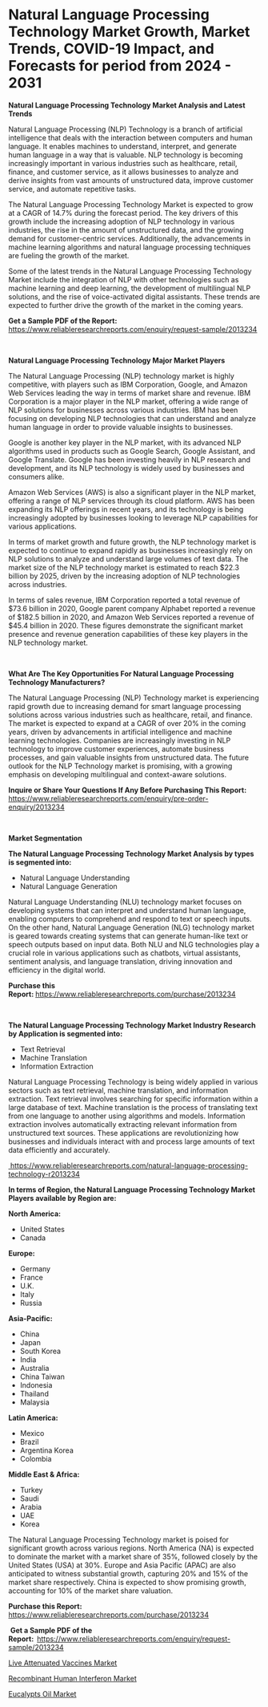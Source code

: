 <p><h1>Natural Language Processing Technology Market Growth, Market Trends, COVID-19 Impact, and Forecasts for period from 2024 - 2031</h1></p><p><strong>Natural Language Processing Technology Market Analysis and Latest Trends</strong></p>
<p><p>Natural Language Processing (NLP) Technology is a branch of artificial intelligence that deals with the interaction between computers and human language. It enables machines to understand, interpret, and generate human language in a way that is valuable. NLP technology is becoming increasingly important in various industries such as healthcare, retail, finance, and customer service, as it allows businesses to analyze and derive insights from vast amounts of unstructured data, improve customer service, and automate repetitive tasks.</p><p>The Natural Language Processing Technology Market is expected to grow at a CAGR of 14.7% during the forecast period. The key drivers of this growth include the increasing adoption of NLP technology in various industries, the rise in the amount of unstructured data, and the growing demand for customer-centric services. Additionally, the advancements in machine learning algorithms and natural language processing techniques are fueling the growth of the market.</p><p>Some of the latest trends in the Natural Language Processing Technology Market include the integration of NLP with other technologies such as machine learning and deep learning, the development of multilingual NLP solutions, and the rise of voice-activated digital assistants. These trends are expected to further drive the growth of the market in the coming years.</p></p>
<p><strong>Get a Sample PDF of the Report:&nbsp;</strong> <a href="https://www.reliableresearchreports.com/enquiry/request-sample/2013234">https://www.reliableresearchreports.com/enquiry/request-sample/2013234</a></p>
<p>&nbsp;</p>
<p><strong>Natural Language Processing Technology Major Market Players</strong></p>
<p><p>The Natural Language Processing (NLP) technology market is highly competitive, with players such as IBM Corporation, Google, and Amazon Web Services leading the way in terms of market share and revenue. IBM Corporation is a major player in the NLP market, offering a wide range of NLP solutions for businesses across various industries. IBM has been focusing on developing NLP technologies that can understand and analyze human language in order to provide valuable insights to businesses.</p><p>Google is another key player in the NLP market, with its advanced NLP algorithms used in products such as Google Search, Google Assistant, and Google Translate. Google has been investing heavily in NLP research and development, and its NLP technology is widely used by businesses and consumers alike.</p><p>Amazon Web Services (AWS) is also a significant player in the NLP market, offering a range of NLP services through its cloud platform. AWS has been expanding its NLP offerings in recent years, and its technology is being increasingly adopted by businesses looking to leverage NLP capabilities for various applications.</p><p>In terms of market growth and future growth, the NLP technology market is expected to continue to expand rapidly as businesses increasingly rely on NLP solutions to analyze and understand large volumes of text data. The market size of the NLP technology market is estimated to reach $22.3 billion by 2025, driven by the increasing adoption of NLP technologies across industries.</p><p>In terms of sales revenue, IBM Corporation reported a total revenue of $73.6 billion in 2020, Google parent company Alphabet reported a revenue of $182.5 billion in 2020, and Amazon Web Services reported a revenue of $45.4 billion in 2020. These figures demonstrate the significant market presence and revenue generation capabilities of these key players in the NLP technology market.</p></p>
<p>&nbsp;</p>
<p><strong>What Are The Key Opportunities For Natural Language Processing Technology Manufacturers?</strong></p>
<p><p>The Natural Language Processing (NLP) Technology market is experiencing rapid growth due to increasing demand for smart language processing solutions across various industries such as healthcare, retail, and finance. The market is expected to expand at a CAGR of over 20% in the coming years, driven by advancements in artificial intelligence and machine learning technologies. Companies are increasingly investing in NLP technology to improve customer experiences, automate business processes, and gain valuable insights from unstructured data. The future outlook for the NLP Technology market is promising, with a growing emphasis on developing multilingual and context-aware solutions.</p></p>
<p><strong>Inquire or Share Your Questions If Any Before Purchasing This Report:</strong> <a href="https://www.reliableresearchreports.com/enquiry/pre-order-enquiry/2013234">https://www.reliableresearchreports.com/enquiry/pre-order-enquiry/2013234</a></p>
<p>&nbsp;</p>
<p><strong>Market Segmentation</strong></p>
<p><strong>The Natural Language Processing Technology Market Analysis by types is segmented into:</strong></p>
<p><ul><li>Natural Language Understanding</li><li>Natural Language Generation</li></ul></p>
<p><p>Natural Language Understanding (NLU) technology market focuses on developing systems that can interpret and understand human language, enabling computers to comprehend and respond to text or speech inputs. On the other hand, Natural Language Generation (NLG) technology market is geared towards creating systems that can generate human-like text or speech outputs based on input data. Both NLU and NLG technologies play a crucial role in various applications such as chatbots, virtual assistants, sentiment analysis, and language translation, driving innovation and efficiency in the digital world.</p></p>
<p><strong>Purchase this Report:&nbsp;</strong><a href="https://www.reliableresearchreports.com/purchase/2013234">https://www.reliableresearchreports.com/purchase/2013234</a></p>
<p>&nbsp;</p>
<p><strong>The Natural Language Processing Technology Market Industry Research by Application is segmented into:</strong></p>
<p><ul><li>Text Retrieval</li><li>Machine Translation</li><li>Information Extraction</li></ul></p>
<p><p>Natural Language Processing Technology is being widely applied in various sectors such as text retrieval, machine translation, and information extraction. Text retrieval involves searching for specific information within a large database of text. Machine translation is the process of translating text from one language to another using algorithms and models. Information extraction involves automatically extracting relevant information from unstructured text sources. These applications are revolutionizing how businesses and individuals interact with and process large amounts of text data efficiently and accurately.</p></p>
<p><a href="https://www.reliableresearchreports.com/natural-language-processing-technology-r2013234">&nbsp;https://www.reliableresearchreports.com/natural-language-processing-technology-r2013234</a></p>
<p><strong>In terms of Region, the Natural Language Processing Technology Market Players available by Region are:</strong></p>
<p>
    <p> <strong> North America: </strong>
        <ul>
            <li>United States</li>
            <li>Canada</li>
        </ul>
        </p> 
    <p> <strong> Europe: </strong>
        <ul>
            <li>Germany</li>
            <li>France</li>
            <li>U.K.</li>
            <li>Italy</li>
            <li>Russia</li>
        </ul>
        </p> 
    <p> <strong> Asia-Pacific: </strong>
        <ul>
            <li>China</li>
            <li>Japan</li>
            <li>South Korea</li>
            <li>India</li>
            <li>Australia</li>
            <li>China Taiwan</li>
            <li>Indonesia</li>
            <li>Thailand</li>
            <li>Malaysia</li>
        </ul>
        </p> 
    <p> <strong> Latin America: </strong>
        <ul>
            <li>Mexico</li>
            <li>Brazil</li>
            <li>Argentina Korea</li>
            <li>Colombia</li>
        </ul>
        </p> 
    <p> <strong> Middle East & Africa: </strong>
        <ul>
            <li>Turkey</li>
            <li>Saudi</li>
            <li>Arabia</li>
            <li>UAE</li>
            <li>Korea</li>
        </ul>
    </p>
    </p>
<p><p>The Natural Language Processing Technology market is poised for significant growth across various regions. North America (NA) is expected to dominate the market with a market share of 35%, followed closely by the United States (USA) at 30%. Europe and Asia Pacific (APAC) are also anticipated to witness substantial growth, capturing 20% and 15% of the market share respectively. China is expected to show promising growth, accounting for 10% of the market share valuation.</p></p>
<p><strong>Purchase this Report: </strong><a href="https://www.reliableresearchreports.com/purchase/2013234">https://www.reliableresearchreports.com/purchase/2013234</a></p>
<p>&nbsp;<strong>Get a Sample PDF of the Report:&nbsp;&nbsp;</strong><a href="https://www.reliableresearchreports.com/enquiry/request-sample/2013234">https://www.reliableresearchreports.com/enquiry/request-sample/2013234</a></p>
<p><strong></strong></p>
<p><p><a href="https://www.linkedin.com/pulse/live-attenuated-vaccines-market-size-outlook-forecast-aoepc?trackingId=KJBZTm3R9oX45hfJIbQ0og%3D%3D">Live Attenuated Vaccines Market</a></p><p><a href="https://www.linkedin.com/pulse/analyzing-recombinant-human-interferon-market-global-industry-74tqf?trackingId=UAsRE0P%2B%2FwZcotHHNvjdjw%3D%3D">Recombinant Human Interferon Market</a></p><p><a href="https://www.linkedin.com/pulse/eucalypts-oil-market-furnish-information-size-share-dynamics-nbdae?trackingId=62DzjHAlUPX65n88EBTDvw%3D%3D">Eucalypts Oil Market</a></p></p>